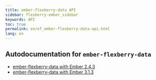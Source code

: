 ```yaml
---
title: ember-flexberry-data API
sidebar: flexberry-ember_sidebar
keywords: API
toc: true
permalink: en/ef_ember-flexberry-data-api.html
lang: en
---
```


## Autodocumentation for `ember-flexberry-data`

* [ember-flexberry-data with Ember 2.4.3](http://flexberry.github.io/ember-flexberry-data/autodoc/develop/)
* [ember-flexberry-data with Ember 3.1.3](http://flexberry.github.io/ember-flexberry-data/autodoc/feature-ember-update/)
